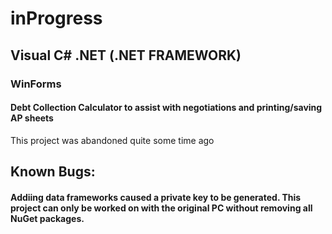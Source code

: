 # inProgress
## Visual C# .NET (.NET FRAMEWORK)
### WinForms
#### Debt Collection Calculator to assist with negotiations and printing/saving AP sheets
This project was abandoned quite some time ago

## Known Bugs:
#### Addiing data frameworks caused a private key to be generated. This project can only be worked on with the original PC without removing all NuGet packages.
